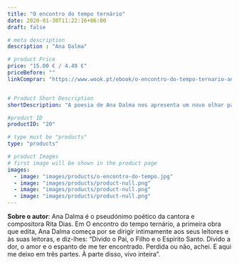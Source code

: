 ```yaml
---
title: "O encontro do tempo ternário"
date: 2020-01-30T11:22:16+06:00
draft: false

# meta description
description : "Ana Dalma"

# product Price
price: "15.00 € / 4.49 €"
priceBefore: ""
linkComprar: "https://www.wook.pt/ebook/o-encontro-do-tempo-ternario-ana-dalma/23796114"


# Product Short Description
shortDescription: "A poesia de Ana Dalma nos apresenta um novo olhar para o percurso da vida de uma mulher. Com apresentação de José Luís Peixoto, a autora exibe toda uma existência retratada a partir da sensação, da impressão e da emoção suscitadas a cada situação vivenciada por ela. O amor e as frustrações que dele podem se originar, o desejo, a maternidade, o envelhecimento, o fim, etapas que farão parte da vida de todas as mu-lheres são descritas primorosamente em 'O encontro do tempo ternário'."

#product ID
productID: "20"

# type must be "products"
type: "products"

# product Images
# first image will be shown in the product page
images:
  - image: "images/products/o-encontro-do-tempo.jpg"
  - image: "images/products/product-null.png"
  - image: "images/products/product-null.png"
  - image: "images/products/product-null.png"
---
```


**Sobre o autor**: Ana Dalma é o pseudónimo poético da cantora e compositora Rita Dias. Em O encontro do tempo ternário, a primeira obra que edita, Ana Dalma começa por se dirigir intimamente aos seus leitores e às suas leitoras, e diz-lhes: “Divido o Pai, o Filho e o Espírito Santo. Divido a dor, o amor e o espanto de me ter encontrado. Perdida ou não, achei. E aqui me deixo em três partes. À parte disso, vivo inteira”.